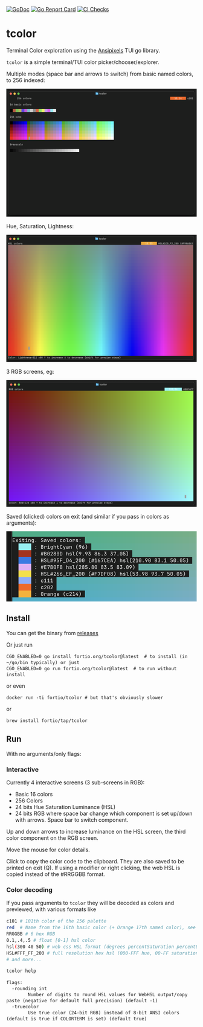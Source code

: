 [![GoDoc](https://godoc.org/fortio.org/tcolor?status.svg)](https://pkg.go.dev/fortio.org/tcolor)
[![Go Report Card](https://goreportcard.com/badge/fortio.org/tcolor)](https://goreportcard.com/report/fortio.org/tcolor)
[![CI Checks](https://github.com/fortio/tcolor/actions/workflows/include.yml/badge.svg)](https://github.com/fortio/tcolor/actions/workflows/include.yml)
# tcolor
Terminal Color exploration using the [Ansipixels](https://pkg.go.dev/fortio.org/terminal/ansipixels) TUI go library.

`tcolor` is a simple terminal/TUI color picker/chooser/explorer.

Multiple modes (space bar and arrows to switch) from basic named colors, to 256 indexed:

![256 colors](screenshot216.png)

Hue, Saturation, Lightness:

![HSL colors](screenshotHSL.png)

3 RGB screens, eg:

![RGB colors](screenshotRGB.png)

Saved (clicked) colors on exit (and similar if you pass in colors as arguments):

![Saved colors](screenshotSavedColors.png)

## Install
You can get the binary from [releases](https://github.com/fortio/tcolor/releases)

Or just run
```
CGO_ENABLED=0 go install fortio.org/tcolor@latest  # to install (in ~/go/bin typically) or just
CGO_ENABLED=0 go run fortio.org/tcolor@latest  # to run without install
```

or even
```
docker run -ti fortio/tcolor # but that's obviously slower
```

or
```
brew install fortio/tap/tcolor
```

## Run

With no arguments/only flags:
### Interactive

Currently 4 interactive screens (3 sub-screens in RGB):
- Basic 16 colors
- 256 Colors
- 24 bits Hue Saturation Luminance (HSL)
- 24 bits RGB where space bar change which component is set up/down with arrows. Space bar to switch component.

Up and down arrows to increase luminance on the HSL screen, the third color component on the RGB screen.

Move the mouse for color details.

Click to copy the color code to the clipboard. They are also saved to be printed on exit (Q).
If using a modifier or right clicking, the web HSL is copied instead of the #RRGGBB format.


### Color decoding

If you pass arguments to `tcolor` they will be decoded as colors and previewed, with various formats like

```sh
c101 # 101th color of the 256 palette
red  # Name from the 16th basic color (+ Orange 17th named color), see list in first screen.
RRGGBB # 6 hex RGB
0.1,.4,.5 # float [0-1] hsl color
hsl(300 40 50) # web css HSL format (degrees percentSaturation percentLightness)
HSL#FFF_FF_200 # full resolution hex hsl (000-FFF hue, 00-FF saturation, 000-3FF lightness)
# and more...
```

```sh
tcolor help
```
```
flags:
  -rounding int
        Number of digits to round HSL values for WebHSL output/copy paste (negative for default full precision) (default -1)
  -truecolor
        Use true color (24-bit RGB) instead of 8-bit ANSI colors (default is true if COLORTERM is set) (default true)
```
